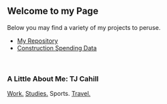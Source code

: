 ---
---
## Welcome to my Page

Below you may find a variety of my projects to peruse.
- [My Repository](https://github.com/tjcahill01) 
- [Construction Spending Data](/ConstructionGraph/)


<br />

### A Little About Me: TJ Cahill
[Work.](https://www.cavaliercps.com/) [Studies.](https://online.mason.wm.edu/msba) Sports. [Travel.](/travel/) 
